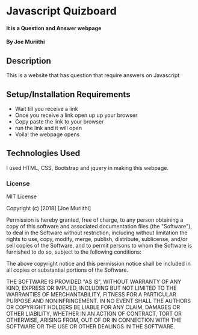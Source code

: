 # Javascript Quizboard
#### It is a Question and Answer webpage
#### By Joe Muriithi
## Description
This is a website that has question that require answers on Javascript
## Setup/Installation Requirements
* Wait till you receive a link
* Once you receive a link open up up your browser
* Copy paste the link to your browser
* run the link and it will open
* Voila! the webpage opens


## Technologies Used
I used HTML, CSS, Bootstrap and jquery in making this webpage.
### License
MIT License

Copyright (c) [2018] [Joe Muriithi]

Permission is hereby granted, free of charge, to any person obtaining a copy
of this software and associated documentation files (the "Software"), to deal
in the Software without restriction, including without limitation the rights
to use, copy, modify, merge, publish, distribute, sublicense, and/or sell
copies of the Software, and to permit persons to whom the Software is
furnished to do so, subject to the following conditions:

The above copyright notice and this permission notice shall be included in all
copies or substantial portions of the Software.

THE SOFTWARE IS PROVIDED "AS IS", WITHOUT WARRANTY OF ANY KIND, EXPRESS OR
IMPLIED, INCLUDING BUT NOT LIMITED TO THE WARRANTIES OF MERCHANTABILITY,
FITNESS FOR A PARTICULAR PURPOSE AND NONINFRINGEMENT. IN NO EVENT SHALL THE
AUTHORS OR COPYRIGHT HOLDERS BE LIABLE FOR ANY CLAIM, DAMAGES OR OTHER
LIABILITY, WHETHER IN AN ACTION OF CONTRACT, TORT OR OTHERWISE, ARISING FROM,
OUT OF OR IN CONNECTION WITH THE SOFTWARE OR THE USE OR OTHER DEALINGS IN THE
SOFTWARE.
